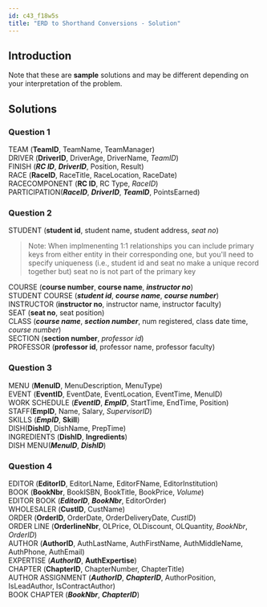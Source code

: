 ```yaml
---
id: c43_f18w5s
title: "ERD to Shorthand Conversions - Solution"
---
```


## Introduction

Note that these are **sample** solutions and may be different
depending on your interpretation of the problem.

## Solutions
### Question 1
TEAM (**TeamID**, TeamName, TeamManager)\
DRIVER (**DriverID**, DriverAge, DriverName, *TeamID*)\
FINISH (***RC ID***, ***DriverID***, Position, Result)\
RACE (**RaceID**, RaceTitle, RaceLocation, RaceDate)\
RACECOMPONENT (**RC ID**, RC Type, *RaceID*)\
PARTICIPATION(***RaceID***, ***DriverID***, ***TeamID***, PointsEarned)

### Question 2
STUDENT (**student id**, student name, student address, *seat no*)

> Note: When implmenenting 1:1 relationships you can include primary keys
> from either entity in their corresponding one, but you'll need to specify
> uniqueness (i.e., student id and seat no make a unique record together but)
> seat no is not part of the primary key

COURSE (**course number**, **course name**, ***instructor no***)\
STUDENT COURSE (***student id***, ***course name***, ***course number***)\
INSTRUCTOR (**instructor no**, instructor name, instructor faculty)\
SEAT (**seat no**, seat position)\
CLASS (***course name***, ***section number***, num registered, class date time, *course number*)\
SECTION (**section number**, *professor id*)\
PROFESSOR (**professor id**, professor name, professor faculty)

### Question 3
MENU (**MenuID**, MenuDescription, MenuType)\
EVENT (**EventID**, EventDate, EventLocation, EventTime, MenuID)\
WORK SCHEDULE (***EventID***, ***EmpID***, StartTime, EndTime, Position)\
STAFF(**EmpID**, Name, Salary, *SupervisorID*)\
SKILLS (***EmpID***, **Skill**)\
DISH(**DishID**, DishName, PrepTime)\
INGREDIENTS (**DishID**, **Ingredients**)\
DISH MENU(***MenuID***, ***DishID***)

### Question 4
EDITOR (**EditorID**, EditorLName, EditorFName, EditorInstitution)\
BOOK (**BookNbr**, BookISBN, BookTitle, BookPrice, *Volume*)\
EDITOR BOOK (***EditorID***, ***BookNbr***, EditorOrder)\
WHOLESALER (**CustID**, CustName)\
ORDER (**OrderID**, OrderDate, OrderDeliveryDate, *CustID*)\
ORDER LINE (**OrderlineNbr**, OLPrice, OLDiscount, OLQuantity, *BookNbr*, *OrderID*)\
AUTHOR (**AuthorID**, AuthLastName, AuthFirstName, AuthMiddleName, AuthPhone, AuthEmail)\
EXPERTISE (***AuthorID***, **AuthExpertise**)\
CHAPTER (**ChapterID**, ChapterNumber, ChapterTitle)\
AUTHOR ASSIGNMENT (***AuthorID***, ***ChapterID***, AuthorPosition, IsLeadAuthor, IsContractAuthor)\
BOOK CHAPTER (***BookNbr***, ***ChapterID***)
